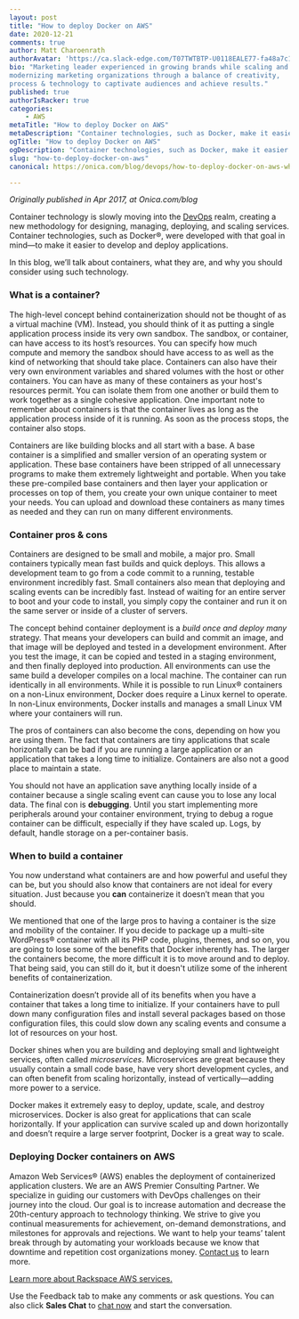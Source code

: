 ```yaml
---
layout: post
title: "How to deploy Docker on AWS"
date: 2020-12-21
comments: true
author: Matt Charoenrath
authorAvatar: 'https://ca.slack-edge.com/T07TWTBTP-U0118EALE77-fa48a7c11b02-72'
bio: "Marketing leader experienced in growing brands while scaling and 
modernizing marketing organizations through a balance of creativity, 
process & technology to captivate audiences and achieve results."
published: true
authorIsRacker: true
categories:
    - AWS
metaTitle: "How to deploy Docker on AWS"
metaDescription: "Container technologies, such as Docker, make it easier to develop and deploy applications."
ogTitle: "How to deploy Docker on AWS"
ogDescription: "Container technologies, such as Docker, make it easier to develop and deploy applications."
slug: "how-to-deploy-docker-on-aws"
canonical: https://onica.com/blog/devops/how-to-deploy-docker-on-aws-whitepaper-2/

---
```


*Originally published in Apr 2017, at Onica.com/blog*

Container technology is slowly moving into the [DevOps](https://onica.com/amazon-web-services/devops/)
realm, creating a new methodology for designing, managing, deploying, and scaling services.
Container technologies, such as Docker&reg;, were developed with that goal
in mind&mdash;to make it easier to develop and deploy applications. 

<!--more-->

In this blog, we’ll talk about containers, what they are, and why you should
consider using such technology.

### What is a container?

The high-level concept behind containerization should not be thought of as
a virtual machine (VM). Instead, you should think of it as putting a single
application process inside its very own sandbox. The sandbox, or
container, can have access to its host’s resources. You can specify how
much compute and memory the sandbox should have access to as well as the
kind of networking that should take place. Containers can also have their
very own environment variables and shared volumes with the host or other
containers. You can have as many of these containers as your host's
resources permit. You can isolate them from one another or build
them to work together as a single cohesive application. One important
note to remember about containers is that the container lives as long as
the application process inside of it is running. As soon as the process
stops, the container also stops.

Containers are like building blocks and all start with a base. A base
container is a simplified and smaller version of an operating system or
application. These base containers have been stripped of all unnecessary
programs to make them extremely lightweight and portable. When you
take these pre-compiled base containers and then layer your application
or processes on top of them, you create your own unique container to
meet your needs. You can upload and download these containers as many
times as needed and they can run on many different environments.

### Container pros & cons

Containers are designed to be small and mobile, a major pro. Small
containers typically mean fast builds and quick deploys. This allows a
development team to go from a code commit to a running, testable
environment incredibly fast. Small containers also mean that deploying
and scaling events can be incredibly fast. Instead of waiting for an
entire server to boot and your code to install, you simply copy the
container and run it on the same server or inside of a cluster of servers.

The concept behind container deployment is a *build once and deploy many*
strategy. That means your developers can build and commit an image, and
that image will be deployed and tested in a development environment. After
you test the image, it can be copied and tested in a staging
environment, and then finally deployed into production. All environments
can use the same build a developer compiles on a local machine. The container can run
identically in all environments. While it is possible to run Linux&reg; containers
on a non-Linux environment, Docker does require a Linux kernel
to operate. In non-Linux environments, Docker installs and manages a small
Linux VM where your containers will run.

The pros of containers can also become the cons, depending on how you
are using them. The fact that containers are tiny applications that scale
horizontally can be bad if you are running a large application or an
application that takes a long time to initialize. Containers are also
not a good place to maintain a state. 

You should not have an application save anything locally inside of a
container because a single scaling event can cause you to lose any
local data. The final con is **debugging**. Until you start
implementing more peripherals around your container environment, trying
to debug a rogue container can be difficult, especially if they
have scaled up. Logs, by default, handle storage on a per-container basis.

### When to build a container

You now understand what containers are and how powerful and useful
they can be, but you should also know that containers are not ideal
for every situation. Just because you **can** containerize it doesn’t
mean that you should. 

We mentioned that one of the large pros to having a container is the
size and mobility of the container. If you decide to package up a
multi-site WordPress&reg; container with all its PHP code,
plugins, themes, and so on, you are going to lose some of the benefits
that Docker inherently has. The larger the containers become, the more
difficult it is to move around and to deploy. That being said, you can
still do it, but it doesn't utilize some of the inherent benefits of containerization.

Containerization doesn’t provide all of its benefits when you have a
container that takes a long time to initialize. If your containers have
to pull down many configuration files and install several packages
based on those configuration files, this could slow down any scaling
events and consume a lot of resources on your host.

Docker shines when you are building and deploying small and lightweight
services, often called *microservices*. Microservices are great because they usually
contain a small code base, have very short development cycles, and can often
benefit from scaling horizontally, instead of vertically&mdash;adding more
power to a service. 

Docker makes it extremely easy to deploy, update, scale, and destroy
microservices. Docker is also great for applications that can
scale horizontally. If your application can survive scaled up and down
horizontally and doesn’t require a large server footprint, Docker
is a great way to scale.

### Deploying Docker containers on AWS

Amazon Web Services&reg; (AWS) enables the deployment of containerized
application clusters. We are an AWS Premier Consulting Partner. We
specialize in guiding our customers with DevOps challenges on
their journey into the cloud. Our goal is to increase automation
and decrease the 20th-century approach to technology thinking. We strive
to give you continual measurements for achievement, on-demand
demonstrations, and milestones for approvals and rejections. We want
to help your teams’ talent break through by automating your workloads
because we know that downtime and repetition cost organizations money.
[Contact us](https://onica.com/contact/) to learn more.

<a class="cta teal" id="cta" href="https://www.rackspace.com/cloud/aws">Learn more about Rackspace AWS services.</a>

Use the Feedback tab to make any comments or ask questions. You can also click
**Sales Chat** to [chat now](https://www.rackspace.com/) and start the conversation.

